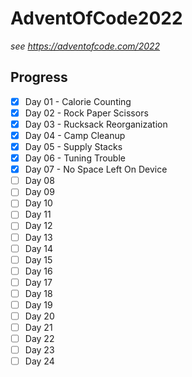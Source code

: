 # AdventOfCode2022

_see https://adventofcode.com/2022_

## Progress

-   [x] Day 01 - Calorie Counting
-   [x] Day 02 - Rock Paper Scissors
-   [x] Day 03 - Rucksack Reorganization
-   [x] Day 04 - Camp Cleanup
-   [x] Day 05 - Supply Stacks
-   [x] Day 06 - Tuning Trouble
-   [x] Day 07 - No Space Left On Device
-   [ ] Day 08
-   [ ] Day 09
-   [ ] Day 10
-   [ ] Day 11
-   [ ] Day 12
-   [ ] Day 13
-   [ ] Day 14
-   [ ] Day 15
-   [ ] Day 16
-   [ ] Day 17
-   [ ] Day 18
-   [ ] Day 19
-   [ ] Day 20
-   [ ] Day 21
-   [ ] Day 22
-   [ ] Day 23
-   [ ] Day 24
